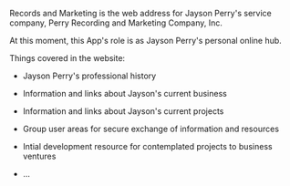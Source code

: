 Records and Marketing is the web address for Jayson Perry's service company, Perry Recording and Marketing Company, Inc.

At this moment, this App's role is as Jayson Perry's personal online hub.

Things covered in the website:

* Jayson Perry's professional history

* Information and links about Jayson's current business

* Information and links about Jayson's current projects

* Group user areas for secure exchange of information and resources

* Intial development resource for contemplated projects to business ventures

* ...

